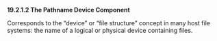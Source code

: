**19.2.1.2 The Pathname Device Component** 

Corresponds to the “device” or “file structure” concept in many host file systems: the name of a logical or physical device containing files. 

